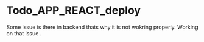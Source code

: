 # Todo_APP_REACT_deploy

Some issue is there in  backend thats why it is not wokring properly.
Working on that issue .
